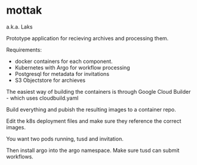 # mottak
a.k.a. Laks

Prototype application for recieving archives and processing them.

Requirements:
 - docker containers for each component.
 - Kubernetes with Argo for workflow processing
 - Postgresql for metadata for invitations
 - S3 Objectstore for archieves

The easiest way of building the containers is through Google Cloud Builder - which uses cloudbuild.yaml

Build everything and pubish the resulting images to a container repo.

Edit the k8s deployment files and make sure they reference the correct images.

You want two pods running, tusd and invitation.

Then install argo into the argo namespace. Make sure tusd can submit workflows.

